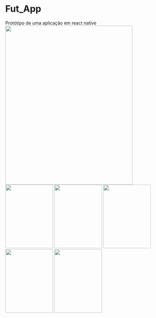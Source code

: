 # Fut_App
Protótipo de uma aplicação em react native
<img src="https://user-images.githubusercontent.com/30274566/90668110-edd44400-e225-11ea-9d9a-cdae03397e47.jpg" height="500" width="400">
<img src="https://user-images.githubusercontent.com/30274566/90668105-eca31700-e225-11ea-88d7-7d9c9bfc0343.jpg" height="200" width="150">
<img src="https://user-images.githubusercontent.com/30274566/90668108-ed3bad80-e225-11ea-8663-56114442d010.jpg" height="200" width="150">
<img src="https://user-images.githubusercontent.com/30274566/90668107-ed3bad80-e225-11ea-8829-9e3465ec2f06.jpg" height="200" width="150">
<img src="https://user-images.githubusercontent.com/30274566/90668112-ee6cda80-e225-11ea-81c0-3988c6d98928.jpg" height="200" width="150">
<img src="https://user-images.githubusercontent.com/30274566/90668117-ef9e0780-e225-11ea-8291-26215f014a3e.jpg" height="200" width="150">
